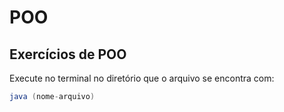 # POO

## Exercícios de POO

Execute no terminal no diretório que o arquivo se encontra com:
```java
java (nome-arquivo)
```
